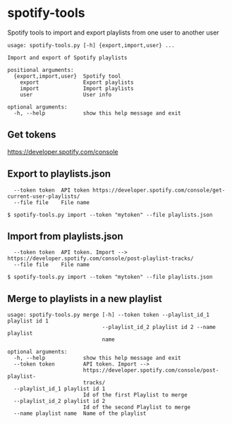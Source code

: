 # spotify-tools
Spotify tools to import and export playlists from one user to another user

```
usage: spotify-tools.py [-h] {export,import,user} ...

Import and export of Spotify playlists

positional arguments:
  {export,import,user}  Spotify tool
    export              Export playlists
    import              Import playlists
    user                User info

optional arguments:
  -h, --help            show this help message and exit
```
## Get tokens
https://developer.spotify.com/console

## Export to playlists.json
```
  --token token  API token https://developer.spotify.com/console/get-current-user-playlists/
  --file file    File name
```

```
$ spotify-tools.py import --token "mytoken" --file playlists.json
```


## Import from playlists.json
```
  --token token  API token. Import --> https://developer.spotify.com/console/post-playlist-tracks/
  --file file    File name
```

```
$ spotify-tools.py import --token "mytoken" --file playlists.json
```

## Merge to playlists in a new playlist
```
usage: spotify-tools.py merge [-h] --token token --playlist_id_1 playlist id 1
                              --playlist_id_2 playlist id 2 --name playlist
                              name

optional arguments:
  -h, --help            show this help message and exit
  --token token         API token. Import -->
                        https://developer.spotify.com/console/post-playlist-
                        tracks/
  --playlist_id_1 playlist id 1
                        Id of the first Playlist to merge
  --playlist_id_2 playlist id 2
                        Id of the second Playlist to merge
  --name playlist name  Name of the playlist
 ```
